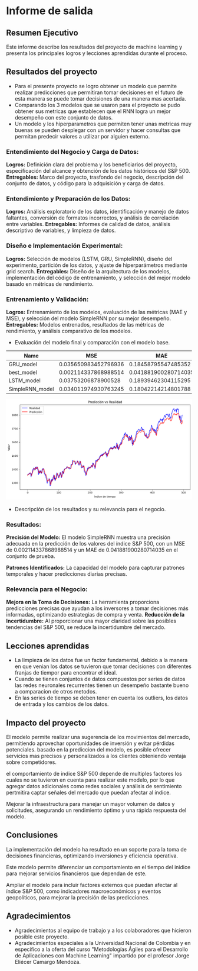# Informe de salida

## Resumen Ejecutivo

Este informe describe los resultados del proyecto de machine learning y presenta los principales logros y lecciones aprendidas durante el proceso.

## Resultados del proyecto

- Para el presente proyecto se logro obtener un modelo que permite realizar predicciones que permitiran tomar decisiones en el futuro de esta manera se puede tomar decisiones de una manera mas acertada.
- Comparando los 3 modelos que se usaron para el proyecto se pudo obtener sus metricas que establecen que el RNN logra un mejor desempeño con este conjunto de datos.
- Un modelo y los hiperparametros que permiten tener unas metricas muy buenas se pueden desplegar con un servidor y hacer consultas que permitan predecir valores a utilizar por alguien externo.

### **Entendimiento del Negocio y Carga de Datos:**

**Logros:** Definición clara del problema y los beneficiarios del proyecto, especificación del alcance y obtención de los datos históricos del S&P 500.
**Entregables:** Marco del proyecto, trasfondo del negocio, descripción del conjunto de datos, y código para la adquisición y carga de datos.

### **Entendimiento y Preparación de los Datos:**

**Logros:** Análisis exploratorio de los datos, identificación y manejo de datos faltantes, conversión de formatos incorrectos, y análisis de correlación entre variables.
**Entregables:** Informes de calidad de datos, análisis descriptivo de variables, y limpieza de datos.

### **Diseño e Implementación Experimental:**

**Logros:** Selección de modelos (LSTM, GRU, SimpleRNN), diseño del experimento, partición de los datos, y ajuste de hiperparámetros mediante grid search.
**Entregables:** Diseño de la arquitectura de los modelos, implementación del código de entrenamiento, y selección del mejor modelo basado en métricas de rendimiento.

### **Entrenamiento y Validación:**

**Logros:** Entrenamiento de los modelos, evaluación de las métricas (MAE y MSE), y selección del modelo SimpleRNN por su mejor desempeño.
**Entregables:** Modelos entrenados, resultados de las métricas de rendimiento, y análisis comparativo de los modelos.

- Evaluación del modelo final y comparación con el modelo base.

| Name             | MSE                | MAE                |
|------------------|--------------------|--------------------|
| GRU_model        | 0.035650983452796936 | 0.18458795547485352 |
| best_model       | 0.002114337868988514 | 0.041881900280714035 |
| LSTM_model       | 0.03753206878900528  | 0.18939462304115295 |
| SimpleRNN_model  | 0.034011974930763245 | 0.18042214214801788 |

![Gráfico de Predicción](../../scripts/evaluation/predict.png)

- Descripción de los resultados y su relevancia para el negocio.

### **Resultados:**

**Precisión del Modelo:** El modelo SimpleRNN muestra una precisión adecuada en la predicción de los valores del índice S&P 500, con un MSE de 0.002114337868988514 y un MAE de 0.041881900280714035 en el conjunto de prueba.

**Patrones Identificados:** La capacidad del modelo para capturar patrones temporales y hacer predicciones diarias precisas.

### **Relevancia para el Negocio:**

**Mejora en la Toma de Decisiones:** La herramienta proporciona predicciones precisas que ayudan a los inversores a tomar decisiones más informadas, optimizando estrategias de compra y venta.
**Reducción de la Incertidumbre:** Al proporcionar una mayor claridad sobre las posibles tendencias del S&P 500, se reduce la incertidumbre del mercado.

## Lecciones aprendidas

- La limpieza de los datos fue un factor fundamental, debido a la manera en que venian los datos se tuvieron que tomar decisiones con diferentes franjas de tiempor para encontrar el ideal.
- Cuando se tienen conjuntos de datos compuestos por series de datos las redes neuronales recurrentes tienen un desempeño bastante bueno a comparacion de otros metodos.
- En las series de tiempo se deben tener en cuenta los outliers, los datos de entrada y los cambios de los datos.

## Impacto del proyecto

El modelo permite realizar una sugerencia de los movimientos del mercado, permitiendo aprovechar oportunidades de inversión y evitar pérdidas potenciales. 
basado en la prediccion del modelo, es posible ofrecer servicios mas precisos y personalizados a los clientes obteniendo ventaja sobre competidores.
  
el comportamiento de indice S&P 500 depende de multiples factores los cuales no se tuvieron en cuenta para realizar este modelo, por lo que agregar datos adicionales como redes sociales y análisis de sentimiento pertmitira captar señales del mercado que puedan afectar al índice.

Mejorar la infraestructura para manejar un mayor volumen de datos y solicitudes, asegurando un rendimiento óptimo y una rápida respuesta del modelo.


## Conclusiones

La implementación del modelo ha resultado en un soporte para la toma de decisiones financieras, optimizando  inversiones y eficiencia operativa.

Este modelo permite diferenciar un comportamiento en el tiempo del inidice para mejorar servicios financieros que dependan de este. 


Ampliar el modelo para incluir factores externos que puedan afectar al índice S&P 500, como indicadores macroeconómicos y eventos geopolíticos, para mejorar la precisión de las predicciones.


## Agradecimientos

- Agradecimientos al equipo de trabajo y a los colaboradores que hicieron posible este proyecto.
- Agradecimientos especiales a la Universidad Nacional de Colombia y en especifico a la oferta del curso "Metodologías Ágiles para el Desarrollo de Aplicaciones con Machine Learning" impartido por el profesor Jorge Eliécer Camargo Mendoza.
